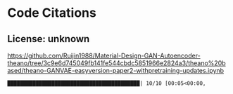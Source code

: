 # Code Citations

## License: unknown
https://github.com/Ruijin1988/Material-Design-GAN-Autoencoder-theano/tree/3c9e6d745049fb141fe544cbdc5851966e2824a3/theano%20based/theano-GANVAE-easyversion-paper2-withpretraining-updates.ipynb

```
██████████████████████████████████████████| 10/10 [00:05<00:00,
```

